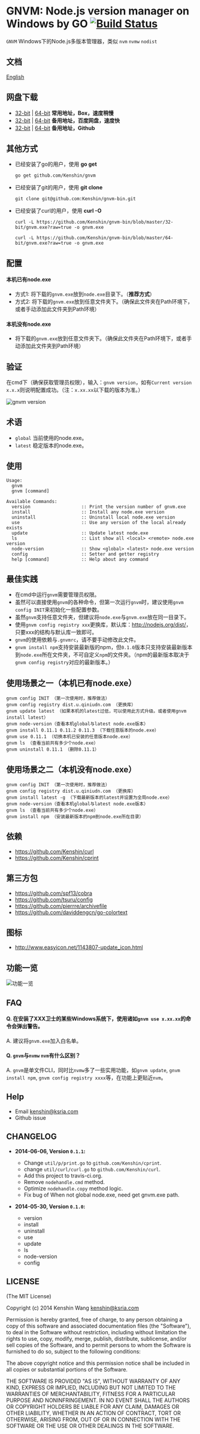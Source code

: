 GNVM: Node.js version manager on Windows by GO [![Build Status](https://travis-ci.org/Kenshin/gnvm.svg?branch=master)](https://travis-ci.org/Kenshin/gnvm)
================================
`GNVM` Windows下的Node.js多版本管理器，类似 `nvm` `nvmw` `nodist`

文档
---
[English](https://github.com/kenshin/gnvm/blob/master/README.md)

网盘下载
---
* [32-bit](https://app.box.com/gnvm/1/2014967291) | [64-bit](https://app.box.com/gnvm/1/2014967689) **常用地址，Box，速度稍慢**
* [32-bit](http://pan.baidu.com/s/1gdmVgen#dir/path=%2F%E6%88%91%E7%9A%84%E5%85%B1%E4%BA%AB%2Fgnvm%2F32-bit) | [64-bit](http://pan.baidu.com/s/1gdmVgen#dir/path=%2F%E6%88%91%E7%9A%84%E5%85%B1%E4%BA%AB%2Fgnvm%2F64-bit) **备用地址，百度网盘，速度快**
* [32-bit](https://github.com/Kenshin/gnvm-bin/blob/master/32-bit/gnvm.exe) | [64-bit](https://github.com/Kenshin/gnvm-bin/blob/master/64-bit/gnvm.exe) **备用地址，Github**

其他方式
---
* 已经安装了go的用户，使用 **go get**

  `go get github.com/Kenshin/gnvm`
* 已经安装了git的用户，使用 **git clone**

  `git clone git@github.com:Kenshin/gnvm-bin.git`
* 已经安装了curl的用户，使用 **curl -O**

  `curl -L https://github.com/Kenshin/gnvm-bin/blob/master/32-bit/gnvm.exe?raw=true -o gnvm.exe`

  `curl -L https://github.com/Kenshin/gnvm-bin/blob/master/64-bit/gnvm.exe?raw=true -o gnvm.exe`

配置
---

#### 本机已有node.exe
* 方式1: 将下载的`gnvm.exe`放到`node.exe`目录下。（**推荐方式**）
* 方式2: 将下载的`gnvm.exe`放到任意文件夹下。（确保此文件夹在Path环境下，或者手动添加此文件夹到Path环境）

#### 本机没有node.exe
* 将下载的`gnvm.exe`放到任意文件夹下。（确保此文件夹在Path环境下，或者手动添加此文件夹到Path环境）

验证
---
在cmd下（确保获取管理员权限），输入：`gnvm version`，如有`Current version x.x.x`则说明配置成功。（注：`x.xx.xx`以下载的版本为准。）

![gnvm version](http://i.imgur.com/hEyXZnl.png)

术语
---
* `global` 当前使用的node.exe。
* `latest` 稳定版本的node.exe。

使用
---

    Usage:
      gnvm
      gnvm [command]

    Available Commands:
      version                   :: Print the version number of gnvm.exe
      install                   :: Install any node.exe version
      uninstall                 :: Uninstall local node.exe version
      use                       :: Use any version of the local already exists
      update                    :: Update latest node.exe
      ls                        :: List show all <local> <remote> node.exe version
      node-version              :: Show <global> <latest> node.exe version
      config                    :: Setter and getter registry
      help [command]            :: Help about any command

最佳实践
---
* 在cmd中运行`gnvm`需要管理员权限。
* 虽然可以直接使用`gnvm`的各种命令，但第一次运行`gnvm`时，建议使用`gnvm config INIT`来初始化一些配置参数。
* 虽然`gnvm`支持任意文件夹，但建议将`node.exe`与`gnvm.exe`放在同一目录下。
* 使用`gnvm config registry xxx`更换库，默认库：<http://nodejs.org/dist/>，只要xxx的结构与默认库一致即可。
* `gnvm`的使用依赖与`.gnvmrc`，请不要手动修改此文件。
* `gnvm install npm`支持安装最新版的npm，但`0.1.0`版本只支持安装最新版本到`node.exe`所在文件夹，不可自定义`npm`的文件夹。（npm的最新版本取决于`gnvm config registry`对应的最新版本。）

使用场景之一（本机已有node.exe）
---
    gnvm config INIT （第一次使用时，推荐做法）
    gnvm config registry dist.u.qiniudn.com （更换库）
    gnvm update latest （如果本机的latest过低，可以使用此方式升级。或者使用gnvm install latest）
    gnvm node-version（查看本机global与latest node.exe版本）
    gnvm install 0.11.1 0.11.2 0.11.3 （下载任意版本的node.exe）
    gnvm use 0.11.1 （切换本机已安装的任意版本node.exe）
    gnvm ls （查看当前共有多少个node.exe）
    gnvm uninstall 0.11.1 （删除0.11.1）

使用场景之二（本机没有node.exe）
---
    gnvm config INIT （第一次使用时，推荐做法）
    gnvm config registry dist.u.qiniudn.com （更换库）
    gnvm install latest -g （下载最新版本的latest并设置为全局node.exe）
    gnvm node-version（查看本机global与latest node.exe版本）
    gnvm ls （查看当前共有多少个node.exe）
    gnvm install npm （安装最新版本的npm到node.exe所在目录）

依赖
---
* <https://github.com/Kenshin/curl>
* <https://github.com/Kenshin/cprint>

第三方包
---
* <https://github.com/spf13/cobra>
* <https://github.com/tsuru/config>
* <https://github.com/pierrre/archivefile>
* <https://github.com/daviddengcn/go-colortext>

图标
---
* <http://www.easyicon.net/1143807-update_icon.html>

功能一览
---
![功能一览](https://trello-attachments.s3.amazonaws.com/535f6fd8cb08b7fd799c2051/53606254da7b8f8b2f6c9d87/981x580/f6e58f47691d3d352f0b97ba94263df8/gnvm_0.1.0.png)

FAQ
---

#### Q. 在安装了XXX卫士的某些Windows系统下，使用诸如`gnvm use x.xx.xx`的命令会弹出警告。
A. 建议将`gnvm.exe`加入白名单。

#### Q. `gnvm`与`nvmw` `nvm`有什么区别？
A. `gnvm`是单文件CLI，同时比`nvmw`多了一些实用功能，如`gnvm update`, `gnvm install npm`, `gnvm config registry xxxx`等，在功能上更贴近`nvm`。

Help
---
* Email <kenshin@ksria.com>
* Github issue

CHANGELOG
---
* **2014-06-06, Version `0.1.1`:**
    * Change `util/p/print.go` to `github.com/Kenshin/cprint`.
    * change `util/curl/curl.go` to `github.com/Kenshin/curl`.
    * Add this project to travis-ci.org.
    * Remove `nodehandle.cmd` method.
    * Optimize `nodehandle.copy` method logic.
    * Fix bug of When not global node.exe, need get gnvm.exe path.

* **2014-05-30, Version `0.1.0`:**
    * version
    * install
    * uninstall
    * use
    * update
    * ls
    * node-version
    * config

LICENSE
---
(The MIT License)

Copyright (c) 2014 Kenshin Wang <kenshin@ksria.com>

Permission is hereby granted, free of charge, to any person obtaining a copy of this software and associated documentation files (the "Software"), to deal in the Software without restriction, including without limitation the rights to use, copy, modify, merge, publish, distribute, sublicense, and/or sell copies of the Software, and to permit persons to whom the Software is furnished to do so, subject to the following conditions:

The above copyright notice and this permission notice shall be included in all copies or substantial portions of the Software.

THE SOFTWARE IS PROVIDED "AS IS", WITHOUT WARRANTY OF ANY KIND, EXPRESS OR IMPLIED, INCLUDING BUT NOT LIMITED TO THE WARRANTIES OF MERCHANTABILITY, FITNESS FOR A PARTICULAR PURPOSE AND NONINFRINGEMENT. IN NO EVENT SHALL THE AUTHORS OR COPYRIGHT HOLDERS BE LIABLE FOR ANY CLAIM, DAMAGES OR OTHER LIABILITY, WHETHER IN AN ACTION OF CONTRACT, TORT OR OTHERWISE, ARISING FROM, OUT OF OR IN CONNECTION WITH THE SOFTWARE OR THE USE OR OTHER DEALINGS IN THE SOFTWARE.

